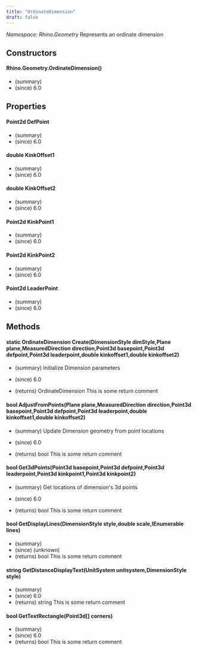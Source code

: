 ```yaml
---
title: "OrdinateDimension"
draft: false
---
```


*Namespace: Rhino.Geometry*
 Represents an ordinate dimension 
## Constructors
#### Rhino.Geometry.OrdinateDimension()
- (summary) 
- (since) 6.0
## Properties
#### Point2d DefPoint
- (summary) 
- (since) 6.0
#### double KinkOffset1
- (summary) 
- (since) 6.0
#### double KinkOffset2
- (summary) 
- (since) 6.0
#### Point2d KinkPoint1
- (summary) 
- (since) 6.0
#### Point2d KinkPoint2
- (summary) 
- (since) 6.0
#### Point2d LeaderPoint
- (summary) 
- (since) 6.0
## Methods
#### static OrdinateDimension Create(DimensionStyle dimStyle,Plane plane,MeasuredDirection direction,Point3d basepoint,Point3d defpoint,Point3d leaderpoint,double kinkoffset1,double kinkoffset2)
- (summary) 
     Initialize Dimension parameters
     
- (since) 6.0
- (returns) OrdinateDimension This is some return comment
#### bool AdjustFromPoints(Plane plane,MeasuredDirection direction,Point3d basepoint,Point3d defpoint,Point3d leaderpoint,double kinkoffset1,double kinkoffset2)
- (summary) 
     Update Dimension geometry from point locations
     
- (since) 6.0
- (returns) bool This is some return comment
#### bool Get3dPoints(Point3d basepoint,Point3d defpoint,Point3d leaderpoint,Point3d kinkpoint1,Point3d kinkpoint2)
- (summary) 
     Get locations of dimension's 3d points
     
- (since) 6.0
- (returns) bool This is some return comment
#### bool GetDisplayLines(DimensionStyle style,double scale,IEnumerable<Line> lines)
- (summary) 
- (since) (unknown)
- (returns) bool This is some return comment
#### string GetDistanceDisplayText(UnitSystem unitsystem,DimensionStyle style)
- (summary) 
- (since) 6.0
- (returns) string This is some return comment
#### bool GetTextRectangle(Point3d[] corners)
- (summary) 
- (since) 6.0
- (returns) bool This is some return comment
